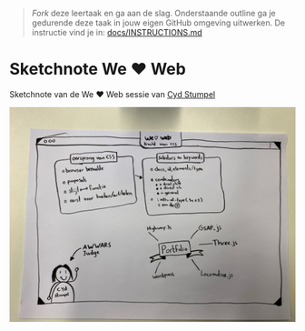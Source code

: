 > _Fork_ deze leertaak en ga aan de slag. Onderstaande outline ga je gedurende deze taak in jouw eigen GitHub omgeving uitwerken. De instructie vind je in: [docs/INSTRUCTIONS.md](docs/INSTRUCTIONS.md)

# Sketchnote We ♥ Web
Sketchnote van de We ♥ Web sessie van [Cyd Stumpel](https://cydstumpel.nl/)

![sketchnote](https://github.com/DaanKorver/fix-the-flow-sketchnote/blob/main/sketchnote.jpg)
